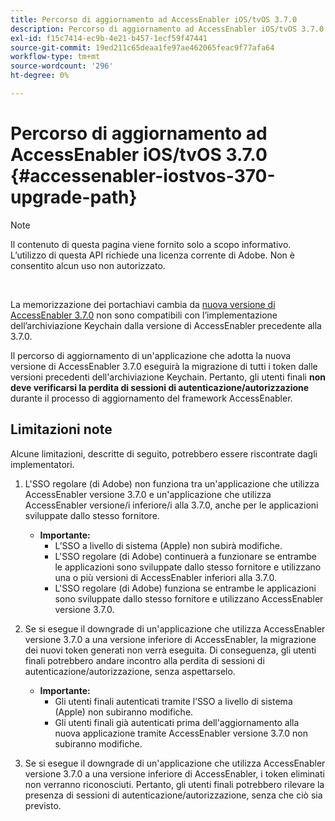```yaml
---
title: Percorso di aggiornamento ad AccessEnabler iOS/tvOS 3.7.0
description: Percorso di aggiornamento ad AccessEnabler iOS/tvOS 3.7.0
exl-id: f15c7414-ec9b-4e21-b457-1ecf59f47441
source-git-commit: 19ed211c65deaa1fe97ae462065feac9f77afa64
workflow-type: tm+mt
source-wordcount: '296'
ht-degree: 0%

---
```


# Percorso di aggiornamento ad AccessEnabler iOS/tvOS 3.7.0 {#accessenabler-iostvos-370-upgrade-path}

>[!NOTE]
>
>Il contenuto di questa pagina viene fornito solo a scopo informativo. L’utilizzo di questa API richiede una licenza corrente di Adobe. Non è consentito alcun uso non autorizzato.

</br>

La memorizzazione dei portachiavi cambia da [nuova versione di AccessEnabler 3.7.0](/help/authentication/authn-rn-ios-tvos-370.md) non sono compatibili con l’implementazione dell’archiviazione Keychain dalla versione di AccessEnabler precedente alla 3.7.0.

Il percorso di aggiornamento di un&#39;applicazione che adotta la nuova versione di AccessEnabler 3.7.0 eseguirà la migrazione di tutti i token dalle versioni precedenti dell&#39;archiviazione Keychain. Pertanto, gli utenti finali **non deve verificarsi la perdita di sessioni di autenticazione/autorizzazione** durante il processo di aggiornamento del framework AccessEnabler.

## Limitazioni note

Alcune limitazioni, descritte di seguito, potrebbero essere riscontrate dagli implementatori.


1. L&#39;SSO regolare (di Adobe) non funziona tra un&#39;applicazione che utilizza AccessEnabler versione 3.7.0 e un&#39;applicazione che utilizza AccessEnabler versione/i inferiore/i alla 3.7.0, anche per le applicazioni sviluppate dallo stesso fornitore.

   - **Importante:**
      - L’SSO a livello di sistema (Apple) non subirà modifiche.
      - L&#39;SSO regolare (di Adobe) continuerà a funzionare se entrambe le applicazioni sono sviluppate dallo stesso fornitore e utilizzano una o più versioni di AccessEnabler inferiori alla 3.7.0.
      - L&#39;SSO regolare (di Adobe) funziona se entrambe le applicazioni sono sviluppate dallo stesso fornitore e utilizzano AccessEnabler versione 3.7.0.

1. Se si esegue il downgrade di un&#39;applicazione che utilizza AccessEnabler versione 3.7.0 a una versione inferiore di AccessEnabler, la migrazione dei nuovi token generati non verrà eseguita. Di conseguenza, gli utenti finali potrebbero andare incontro alla perdita di sessioni di autenticazione/autorizzazione, senza aspettarselo.

   - **Importante:**
      - Gli utenti finali autenticati tramite l’SSO a livello di sistema (Apple) non subiranno modifiche.
      - Gli utenti finali già autenticati prima dell&#39;aggiornamento alla nuova applicazione tramite AccessEnabler versione 3.7.0 non subiranno modifiche.

1. Se si esegue il downgrade di un&#39;applicazione che utilizza AccessEnabler versione 3.7.0 a una versione inferiore di AccessEnabler, i token eliminati non verranno riconosciuti. Pertanto, gli utenti finali potrebbero rilevare la presenza di sessioni di autenticazione/autorizzazione, senza che ciò sia previsto.
